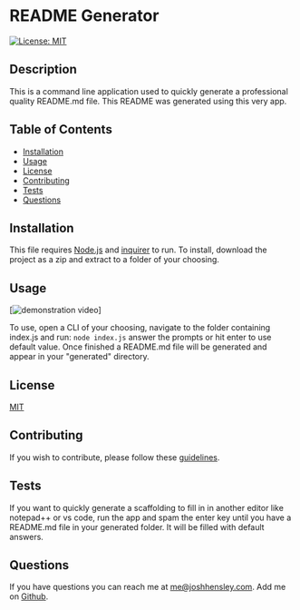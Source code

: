 # README Generator

[![License: MIT](https://img.shields.io/badge/License-MIT-yellow.svg)](https://opensource.org/licenses/MIT)

## Description

This is a command line application used to quickly generate a professional quality README.md file.  This README was generated using this very app.

## Table of Contents


* [Installation](#Installation)
* [Usage](#Usage)
* [License](#License)
* [Contributing](#Contributing)
* [Tests](#Tests)
* [Questions](#Questions)
 

## <a name="Installation"></a>Installation

This file requires [Node.js](https://nodejs.org/en/download/prebuilt-installer) and [inquirer](https://www.npmjs.com/package/inquirer) to run.  To install, download the project as a zip and extract to a folder of your choosing.

## <a name="Usage"></a>Usage

[![demonstration video]('./assets/video/demo.webg')]

To use, open a CLI of your choosing, navigate to the folder containing index.js and run:
```node index.js```
answer the prompts or hit enter to use default value. Once finished a README.md file will be generated and appear in your "generated" directory.

## <a name="license"></a>License

  [MIT](https://opensource.org/licenses/MIT)

## <a name="contributing"></a>Contributing

If you wish to contribute, please follow these [guidelines](https://www.contributor-covenant.org/version/2/1/code_of_conduct/).

## <a name="tests"></a>Tests

If you want to quickly generate a scaffolding to fill in in another editor like notepad++ or vs code, run the app and spam the enter key until you have a README.md file in your generated folder.  It will be filled with default answers.

## <a name="questions"></a>Questions

If you have questions you can reach me at me@joshhensley.com. Add me on [Github](github.com/josh-hensley).
